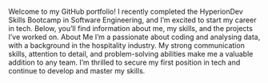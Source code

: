 Welcome to my GitHub portfolio!  I recently completed the HyperionDev Skills Bootcamp in Software Engineering, and I’m excited to start my career in tech.  Below, you’ll find information about me, my skills, and the projects I’ve worked on.
About Me
I’m a passionate about coding and analysing data, with a background in the hospitality industry.  My strong communication skills, attention to detail, and problem-solving abilities make me a valuable addition to any team.  I’m thrilled to secure my first position in tech and continue to develop and master my skills.

